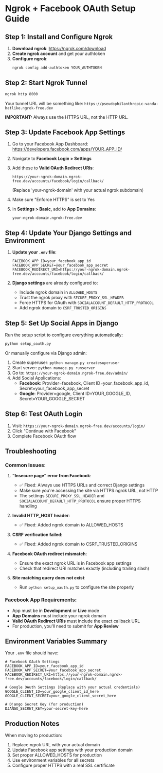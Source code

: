 # Ngrok + Facebook OAuth Setup Guide

## Step 1: Install and Configure Ngrok

1. **Download ngrok**: https://ngrok.com/download
2. **Create ngrok account** and get your authtoken
3. **Configure ngrok**:
   ```bash
   ngrok config add-authtoken YOUR_AUTHTOKEN
   ```

## Step 2: Start Ngrok Tunnel

```bash
ngrok http 8000
```

Your tunnel URL will be something like: `https://pseudophilanthropic-vanda-hatlike.ngrok-free.dev`

**IMPORTANT:** Always use the HTTPS URL, not the HTTP URL.

## Step 3: Update Facebook App Settings

1. Go to your Facebook App Dashboard: https://developers.facebook.com/apps/YOUR_APP_ID/
2. Navigate to **Facebook Login > Settings**
3. Add these to **Valid OAuth Redirect URIs**:
   ```
   https://your-ngrok-domain.ngrok-free.dev/accounts/facebook/login/callback/
   ```
   (Replace 'your-ngrok-domain' with your actual ngrok subdomain)
   
4. Make sure "Enforce HTTPS" is set to Yes
   
5. In **Settings > Basic**, add to **App Domains**:
   ```
   your-ngrok-domain.ngrok-free.dev
   ```

## Step 4: Update Your Django Settings and Environment

1. **Update your `.env` file**:
   ```
   FACEBOOK_APP_ID=your_facebook_app_id
   FACEBOOK_APP_SECRET=your_facebook_app_secret
   FACEBOOK_REDIRECT_URI=https://your-ngrok-domain.ngrok-free.dev/accounts/facebook/login/callback/
   ```

2. **Django settings** are already configured to:
   - Include ngrok domain in `ALLOWED_HOSTS`
   - Trust the ngrok proxy with `SECURE_PROXY_SSL_HEADER`
   - Force HTTPS for OAuth with `SOCIALACCOUNT_DEFAULT_HTTP_PROTOCOL`
   - Add ngrok domain to `CSRF_TRUSTED_ORIGINS`

## Step 5: Set Up Social Apps in Django

Run the setup script to configure everything automatically:
```bash
python setup_oauth.py
```

Or manually configure via Django admin:
1. Create superuser: `python manage.py createsuperuser`
2. Start server: `python manage.py runserver`
3. Go to: `https://your-ngrok-domain.ngrok-free.dev/admin/`
4. Add Social Applications:
   - **Facebook**: Provider=facebook, Client ID=your_facebook_app_id, Secret=your_facebook_app_secret
   - **Google**: Provider=google, Client ID=YOUR_GOOGLE_ID, Secret=YOUR_GOOGLE_SECRET

## Step 6: Test OAuth Login

1. Visit: `https://your-ngrok-domain.ngrok-free.dev/accounts/login/`
2. Click "Continue with Facebook"
3. Complete Facebook OAuth flow

## Troubleshooting

### Common Issues:

1. **"Insecure page" error from Facebook**:
   - ✅ Fixed: Always use HTTPS URLs and correct Django settings
   - Make sure you're accessing the site via HTTPS ngrok URL, not HTTP
   - The settings `SECURE_PROXY_SSL_HEADER` and `SOCIALACCOUNT_DEFAULT_HTTP_PROTOCOL` ensure proper HTTPS handling

2. **Invalid HTTP_HOST header**:
   - ✅ Fixed: Added ngrok domain to ALLOWED_HOSTS

3. **CSRF verification failed**:
   - ✅ Fixed: Added ngrok domain to CSRF_TRUSTED_ORIGINS

4. **Facebook OAuth redirect mismatch**:
   - Ensure the exact ngrok URL is in Facebook app settings
   - Check that redirect URI matches exactly (including trailing slash)

5. **Site matching query does not exist**:
   - Run `python setup_oauth.py` to configure the site properly

### Facebook App Requirements:

- App must be in **Development** or **Live** mode
- **App Domains** must include your ngrok domain
- **Valid OAuth Redirect URIs** must include the exact callback URL
- For production, you'll need to submit for **App Review**

## Environment Variables Summary

Your `.env` file should have:
```
# Facebook OAuth Settings
FACEBOOK_APP_ID=your_facebook_app_id
FACEBOOK_APP_SECRET=your_facebook_app_secret
FACEBOOK_REDIRECT_URI=https://your-ngrok-domain.ngrok-free.dev/accounts/facebook/login/callback/

# Google OAuth Settings (Replace with your actual credentials)
GOOGLE_CLIENT_ID=your_google_client_id_here
GOOGLE_CLIENT_SECRET=your_google_client_secret_here

# Django Secret Key (for production)
DJANGO_SECRET_KEY=your-secret-key-here
```

## Production Notes

When moving to production:
1. Replace ngrok URL with your actual domain
2. Update Facebook app settings with your production domain
3. Set proper ALLOWED_HOSTS for production
4. Use environment variables for all secrets
5. Configure proper HTTPS with a real SSL certificate